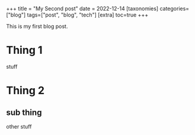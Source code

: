 +++
title = "My Second post"
date = 2022-12-14
[taxonomies]
categories=["blog"]
tags=["post", "blog", "tech"]
[extra]
toc=true
+++

This is my first blog post.

# Thing 1

stuff

# Thing 2
## sub thing

other stuff